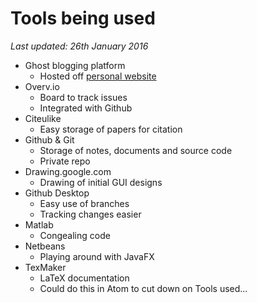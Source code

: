 Tools being used
====
*Last updated: 26th January 2016*

* Ghost blogging platform
  * Hosted off [personal website](lauramcollins.co.uk/blog)
* Overv.io
  * Board to track issues
  * Integrated with Github
* Citeulike
  * Easy storage of papers for citation
* Github & Git
  * Storage of notes, documents and source code
  * Private repo
* Drawing.google.com
  * Drawing of initial GUI designs
* Github Desktop
  * Easy use of branches
  * Tracking changes easier
* Matlab
  * Congealing code
* Netbeans
  * Playing around with JavaFX
* TexMaker
  * LaTeX documentation
  * Could do this in Atom to cut down on Tools used...
